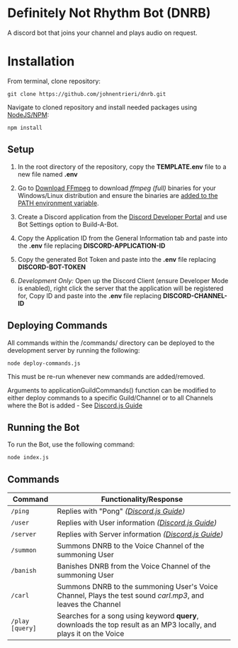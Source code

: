 # Definitely Not Rhythm Bot (DNRB)

A discord bot that joins your channel and plays audio on request.

# Installation

From terminal, clone repository:

    git clone https://github.com/johnentrieri/dnrb.git

Navigate to cloned repository and install needed packages using [NodeJS/NPM](https://nodejs.org/en):

    npm install

## Setup

1. In the root directory of the repository, copy the **TEMPLATE.env** file to a new file named **.env**

2. Go to [Download FFmpeg](https://ffmpeg.org/download.html) to download *ffmpeg (full)* binaries for your Windows/Linux distribution and ensure the binaries are [added to the PATH environment variable](https://www.java.com/en/download/help/path.html).

3. Create a Discord application from the [Discord Developer Portal](https://discord.com/developers/applications) and use Bot Settings option to Build-A-Bot.

4. Copy the Application ID from the General Information tab and paste into the **.env** file replacing **DISCORD-APPLICATION-ID**

5. Copy the generated Bot Token and paste into the **.env** file replacing **DISCORD-BOT-TOKEN**

6. *Development Only:* Open up the Discord Client (ensure Developer Mode is enabled), right click the server that the application will be registered for, Copy ID and paste into  the **.env** file replacing **DISCORD-CHANNEL-ID**

## Deploying Commands

All commands within the /commands/ directory can be deployed to the development server by running the following:

    node deploy-commands.js
    
This must be re-run whenever new commands are added/removed.

Arguments to applicationGuildCommands() function can be modified to either deploy commands to a specific Guild/Channel or to all Channels where the Bot is added - See [Discord.js Guide](https://discordjs.guide/creating-your-bot/command-deployment.html#command-registration)

## Running the Bot

To run the Bot, use the following command:

    node index.js


## Commands
|Command         |Functionality/Response
|----------------|-----------------------------------------------------------------------------------------------------------------------|
|`/ping`         |Replies with "Pong" *([Discord.js Guide](https://discordjs.guide/creating-your-bot/slash-commands.html))*              |
|`/user`         |Replies with User information *([Discord.js Guide](https://discordjs.guide/creating-your-bot/slash-commands.html))*    |
|`/server`       |Replies with Server information *([Discord.js Guide](https://discordjs.guide/creating-your-bot/slash-commands.html))*  |
|`/summon`       |Summons DNRB to the Voice Channel of the summoning User                                                                |
|`/banish`       |Banishes DNRB from the Voice Channel of the summoning User                                                             |
|`/carl`         |Summons DNRB to the summoning User's Voice Channel, Plays the test sound *carl.mp3*, and leaves the Channel            |
|`/play [query]` |Searches for a song using keyword **query**, downloads the top result as an MP3 locally, and plays it on the Voice     |